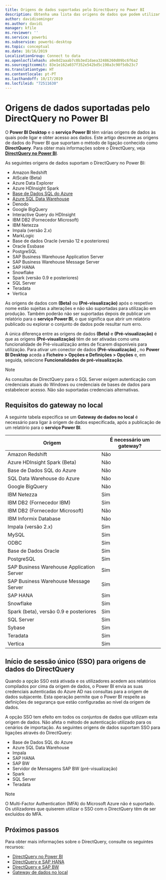 ```yaml
---
title: Origens de dados suportadas pelo DirectQuery no Power BI
description: Obtenha uma lista das origens de dados que podem utilizar o DirectQuery.
author: davidiseminger
ms.author: davidi
manager: kfile
ms.reviewer: ''
ms.service: powerbi
ms.subservice: powerbi-desktop
ms.topic: conceptual
ms.date: 10/16/2019
LocalizationGroup: Connect to data
ms.openlocfilehash: a9e8d2aaab7c0b3ed1daea32486260d09bc6f6a2
ms.sourcegitcommit: 83e1e162a037f352e542bd5c198a3c98f5db23c7
ms.translationtype: HT
ms.contentlocale: pt-PT
ms.lasthandoff: 10/17/2019
ms.locfileid: "72511630"
---
```

# <a name="data-sources-supported-by-directquery-in-power-bi"></a>Origens de dados suportadas pelo DirectQuery no Power BI

O **Power BI Desktop** e o **serviço Power BI** têm várias origens de dados às quais pode ligar e obter acesso aos dados. Este artigo descreve as origens de dados do Power BI que suportam o método de ligação conhecido como **DirectQuery**. Para obter mais informações sobre o DirectQuery, veja [**DirectQuery no Power BI**](desktop-directquery-about.md).

As seguintes origens de dados suportam o DirectQuery no Power BI:

* Amazon Redshift
* AtScale (Beta)
* Azure Data Explorer
* Azure HDInsight Spark
* [Base de Dados SQL do Azure](service-azure-sql-database-with-direct-connect.md)
* [Azure SQL Data Warehouse](service-azure-sql-data-warehouse-with-direct-connect.md)
* Denodo
* Google BigQuery
* Interactive Query do HDInsight
* IBM DB2 (Fornecedor Microsoft)
* IBM Netezza
* Impala (versão 2.x)
* MarkLogic
* Base de dados Oracle (versão 12 e posteriores)
* Oracle Essbase
* PostgreSQL
* SAP Business Warehouse Application Server
* SAP Business Warehouse Message Server
* SAP HANA
* Snowflake
* Spark (versão 0.9 e posteriores)
* SQL Server
* Teradata
* Vertica

As origens de dados com **(Beta)** ou **(Pré-visualização)** após o respetivo nome estão sujeitas a alterações e não são suportadas para utilização em produção. Também poderão não ser suportadas depois de publicar um relatório para o **serviço Power BI**, o que significa que abrir um relatório publicado ou explorar o conjunto de dados pode resultar num erro.

A única diferença entre as origens de dados **(Beta)** e **(Pré-visualização)** é que as origens **(Pré-visualização)** têm de ser ativadas como uma funcionalidade de Pré-visualização antes de ficarem disponíveis para utilização. Para ativar um conector de dados **(Pré-visualização)** , no **Power BI Desktop** aceda a **Ficheiro > Opções e Definições > Opções** e, em seguida, selecione **Funcionalidades de pré-visualização**.

> [!NOTE]
> As consultas de DirectQuery para o SQL Server exigem autenticação com credenciais atuais do Windows ou credenciais de bases de dados para estabelecer acesso. Não são suportadas credenciais alternativas.
>

## <a name="on-premises-gateway-requirements"></a>Requisitos do gateway no local
A seguinte tabela especifica se um **Gateway de dados no local** é necessário para ligar à origem de dados especificada, após a publicação de um relatório para o **serviço Power BI**.

| Origem | É necessário um gateway? |
| --- | --- |
| Amazon Redshift |Não |
| Azure HDInsight Spark (Beta) |Não |
| Base de Dados SQL do Azure |Não |
| SQL Data Warehouse do Azure |Não |
| Google BigQuery |Não |
| IBM Netezza |Sim |
| IBM DB2 (Fornecedor IBM) |Sim |
| IBM DB2 (Fornecedor Microsoft) |Não |
| IBM Informix Database |Não |
| Impala (versão 2.x) |Sim |
| MySQL |Sim |
| ODBC |Sim |
| Base de Dados Oracle |Sim |
| PostgreSQL |Sim |
| SAP Business Warehouse Application Server |Sim |
| SAP Business Warehouse Message Server |Sim |
| SAP HANA |Sim |
| Snowflake |Sim |
| Spark (beta), versão 0.9 e posteriores |Sim |
| SQL Server |Sim |
| Sybase |Sim |
| Teradata |Sim |
| Vertica |Sim |


## <a name="single-sign-on-sso-for-directquery-sources"></a>Início de sessão único (SSO) para origens de dados do DirectQuery

Quando a opção SSO está ativada e os utilizadores acedem aos relatórios compilados por cima da origem de dados, o Power BI envia as suas credenciais autenticadas do Azure AD nas consultas para a origem de dados subjacente. Esta operação permite que o Power BI respeite as definições de segurança que estão configuradas ao nível da origem de dados.

A opção SSO tem efeito em todos os conjuntos de dados que utilizam esta origem de dados. Não afeta o método de autenticação utilizado para os cenários de importação. As seguintes origens de dados suportam SSO para ligações através do DirectQuery:

- Base de Dados SQL do Azure
- Azure SQL Data Warehouse
- Impala
- SAP HANA
- SAP BW
- Servidor de Mensagens SAP BW (pré-visualização)
- Spark
- SQL Server
- Teradata

> [!Note]
> O Multi-Factor Authentication (MFA) do Microsoft Azure não é suportado. Os utilizadores que quiserem utilizar o SSO com o DirectQuery têm de ser excluídos do MFA.

## <a name="next-steps"></a>Próximos passos
Para obter mais informações sobre o DirectQuery, consulte os seguintes recursos:

* [DirectQuery no Power BI](desktop-directquery-about.md)
* [DirectQuery e SAP HANA](desktop-directquery-sap-hana.md)
* [DirectQuery e SAP BW](desktop-directquery-sap-bw.md)
* [Gateway de dados no local](service-gateway-onprem.md)


